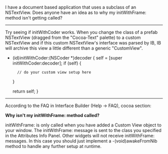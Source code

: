 I have a document based application that uses a subclass of an NSTextView.  Does anyone have an idea as to why my initWithFrame: method isn't getting called?

----

Try seeing if initWithCoder works. When you change the class of a prefab NSTextView (dragged from the "Cocoa-Text" palette) to a custom NSTextView and if this custom NSTextView's interface was parsed by IB, IB will archive this view a little different than a generic "CustomView".

    
- (id)initWithCoder:(NSCoder *)decoder {
    self = [super initWithCoder:decoder];
    if (self) {
        
        // do your custom view setup here

    }

    return self;
}
 

----

According to the FAQ in Interface Builder (Help -> FAQ), cocoa section:

**Why isn't my initWithFrame: method called?**

initWithFrame: is only called when you have added a Custom View object to your window. The initWithFrame: message is sent to the class you specified in the Attributes Info Panel. Other widgets will not receive initWithFrame: messages. In this case you should just implement a -(void)awakeFromNib method to handle any further setup at runtime.
